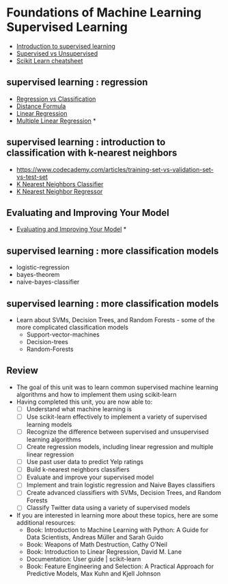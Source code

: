 # Foundations of Machine Learning Supervised Learning
- [Introduction to supervised learning](Supervised-learning-intro)
- [Supervised vs Unsupervised](Supervised-vs-Unsupervised)
- [Scikit Learn cheatsheet](Scikit-Learn-cheatsheet)

## supervised learning : regression
- [Regression vs Classification](Regression-vs-Classification)
- [Distance Formula](Distance-Formula)
- [Linear Regression](Linear-Regression)
- [Multiple Linear Regression](Multiple-Linear-Regression) *

## supervised learning : introduction to classification with k-nearest neighbors
- https://www.codecademy.com/articles/training-set-vs-validation-set-vs-test-set
- [K Nearest Neighbors Classifier](K-Nearest-Neighbors-Classifier)
- [K Nearest Neighbor Regressor](K-Nearest-Neighbor-Regressor)

## Evaluating and Improving Your Model
- [Evaluating and Improving Your Model](Evaluating-and-Improving-Your-Model) *

## supervised learning : more classification models
- logistic-regression
- bayes-theorem
- naive-bayes-classifier

## supervised learning : more classification models
- Learn about SVMs, Decision Trees, and Random Forests - some of the more complicated classification models
    - Support-vector-machines
    - Decision-trees
    - Random-Forests


## Review
- The goal of this unit was to learn common supervised machine learning algorithms and how to implement them using scikit-learn
- Having completed this unit, you are now able to:
    - [ ] Understand what machine learning is
    - [ ] Use scikit-learn effectively to implement a variety of supervised learning models
    - [ ] Recognize the difference between supervised and unsupervised learning algorithms
    - [ ] Create regression models, including linear regression and multiple linear regression
    - [ ] Use past user data to predict Yelp ratings
    - [ ] Build k-nearest neighbors classifiers
    - [ ] Evaluate and improve your supervised model
    - [ ] Implement and train logistic regression and Naive Bayes classifiers
    - [ ] Create advanced classifiers with SVMs, Decision Trees, and Random Forests
    - [ ] Classify Twitter data using a variety of supervised models

- If you are interested in learning more about these topics, here are some additional resources:
    - Book: Introduction to Machine Learning with Python: A Guide for Data Scientists, Andreas Müller and Sarah Guido
    - Book: Weapons of Math Destruction, Cathy O’Neil
    - Book: Introduction to Linear Regression, David M. Lane
    - Documentation: User guide | scikit-learn
    - Book: Feature Engineering and Selection: A Practical Approach for Predictive Models, Max Kuhn and Kjell Johnson
